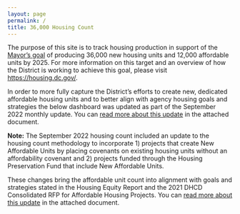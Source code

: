 ```yaml
---
layout: page
permalink: /
title: 36,000 Housing Count
---
```

The purpose of this site is to track housing production in support of the <a href="https://planning.dc.gov/sites/default/files/dc/sites/op/page_content/attachments/2019-036%20Housing%20Initiative%20%285.9%29.pdf"> Mayor’s goal</a> of producing 36,000 new housing units and 12,000 affordable units by 2025.  For more information on this target and an overview of how the District is working to achieve this goal, please visit 
<a href=" https://housing.dc.gov/"> https://housing.dc.gov/</a>. 

In order to more fully capture the District’s efforts to create new, dedicated affordable housing units and to better align with agency housing goals and strategies the below dashboard was updated as part of the September 2022 monthly update. You can <a href="https://open.dc.gov/36000by2025/new_36k_12k_dashboard_interested_parties_memo_clean.pdf">read more about this update</a> in the attached document.   

<script type='text/javascript' src='https://dataviz1.dc.gov/javascripts/api/viz_v1.js'></script>
<div class='tableauPlaceholder' >
<object class='tableauViz' width='100%' height='885' style='display:none;'>
<param name='host_url' value='https%3A%2F%2Fdataviz1.dc.gov%2F' /> 
<param name='embed_code_version' value='3' />
<param name='site_root' value='&#47;t&#47;OCTO' />
<param name='name' value='36K-Countdown-new-dashboard&#47;36k_12k_dashboard' />
<param name='tabs' value='false' />
<param name='toolbar' value='yes' />
<param name='showAppBanner' value='false' />
</object>
</div>            


<b>Note:</b> The September 2022 housing count included an update to the housing count methodology to incorporate 1) projects that create New Affordable Units by placing covenants on existing housing units without an affordability covenant and 2) projects funded through the Housing Preservation Fund that include New Affordable Units.

These changes bring the affordable unit count into alignment with goals and strategies stated in the Housing Equity Report and the 2021 DHCD Consolidated RFP for Affordable Housing Projects. You can <a href="https://open.dc.gov/36000by2025/new_36k_12k_dashboard_interested_parties_memo_clean.pdf">read more about this update</a> in the attached document.


